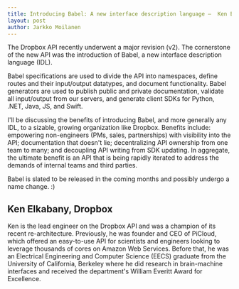 ```yaml
---
title: Introducing Babel: A new interface description language –  Ken Elkabany
layout: post
author: Jarkko Moilanen
---
```


The Dropbox API recently underwent a major revision (v2). The cornerstone of the new API was the introduction of Babel, a new interface description language (IDL).

Babel specifications are used to divide the API into namespaces, define routes and their input/output datatypes, and document functionality. Babel generators are used to publish public and private documentation, validate all input/output from our servers, and generate client SDKs for Python, .NET, Java, JS, and Swift.

I'll be discussing the benefits of introducing Babel, and more generally any IDL, to a sizable, growing organization like Dropbox. Benefits include: empowering non-engineers (PMs, sales, partnerships) with visibility into the API; documentation that doesn't lie; decentralizing API ownership from one team to many; and decoupling API writing from SDK updating. In aggregate, the ultimate benefit is an API that is being rapidly iterated to address the demands of internal teams and third parties.

Babel is slated to be released in the coming months and possibly undergo a name change. :)

## Ken Elkabany, Dropbox

Ken is the lead engineer on the Dropbox API and was a champion of its recent re-architecture. Previously, he was founder and CEO of PiCloud, which offered an easy-to-use API for scientists and engineers looking to leverage thousands of cores on Amazon Web Services. Before that, he was an Electrical Engineering and Computer Science (EECS) graduate from the University of California, Berkeley where he did research in brain-machine interfaces and received the department's William Everitt Award for Excellence.


